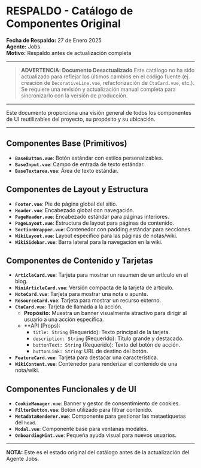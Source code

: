 # RESPALDO - Catálogo de Componentes Original

**Fecha de Respaldo:** 27 de Enero 2025  
**Agente:** Jobs  
**Motivo:** Respaldo antes de actualización completa

---

> **ADVERTENCIA: Documento Desactualizado**
> Este catálogo no ha sido actualizado para reflejar los últimos cambios en el código fuente (ej. creación de `DecorativeLine.vue`, refactorización de `CtaCard.vue`, etc.). Se requiere una revisión y actualización manual completa para sincronizarlo con la versión de producción.

---

Este documento proporciona una visión general de todos los componentes de UI reutilizables del proyecto, su propósito y su ubicación.

---

## Componentes Base (Primitivos)

- **`BaseButton.vue`**: Botón estándar con estilos personalizables.
- **`BaseInput.vue`**: Campo de entrada de texto estándar.
- **`BaseTextarea.vue`**: Área de texto estándar.

## Componentes de Layout y Estructura

- **`Footer.vue`**: Pie de página global del sitio.
- **`Header.vue`**: Encabezado global con navegación.
- **`PageHeader.vue`**: Encabezado estándar para páginas interiores.
- **`PageLayout.vue`**: Estructura de layout para páginas de contenido.
- **`SectionWrapper.vue`**: Contenedor con padding estándar para secciones.
- **`WikiLayout.vue`**: Layout específico para las páginas de notas/wiki.
- **`WikiSidebar.vue`**: Barra lateral para la navegación en la wiki.

## Componentes de Contenido y Tarjetas

- **`ArticleCard.vue`**: Tarjeta para mostrar un resumen de un artículo en el blog.
- **`MiniArticleCard.vue`**: Versión compacta de la tarjeta de artículo.
- **`NoteCard.vue`**: Tarjeta para mostrar una nota o apunte.
- **`ResourceCard.vue`**: Tarjeta para mostrar un recurso externo.
- **`CtaCard.vue`**: Tarjeta de llamada a la acción.
  - **Propósito:** Muestra un banner visualmente atractivo para dirigir al usuario a una acción específica.
  - **API (Props):
    - `title: String` (Requerido): Texto principal de la tarjeta.
    - `description: String` (Requerido): Título grande y destacado.
    - `buttonText: String` (Requerido): Texto del botón de acción.
    - `buttonLink: String`: URL de destino del botón.
- **`FeatureCard.vue`**: Tarjeta para destacar una característica.
- **`WikiContent.vue`**: Contenedor para renderizar el contenido de una nota/wiki.

## Componentes Funcionales y de UI

- **`CookieManager.vue`**: Banner y gestor de consentimiento de cookies.
- **`FilterButton.vue`**: Botón utilizado para filtrar contenido.
- **`MetadataRenderer.vue`**: Componente para gestionar las metaetiquetas del `head`.
- **`Modal.vue`**: Componente base para ventanas modales.
- **`OnboardingHint.vue`**: Pequeña ayuda visual para nuevos usuarios.

---

**NOTA:** Este es el estado original del catálogo antes de la actualización del Agente Jobs.